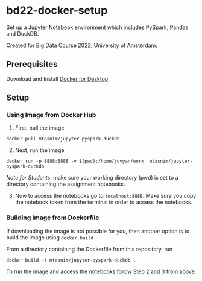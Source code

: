# bd22-docker-setup

Set up a Jupyter Notebook environment which includes PySpark, Pandas and DuckDB.

Created for [Big Data Course 2022](https://github.com/schelterlabs/big-data-course-2022), University of Amsterdam.


## Prerequisites

Download and Install [Docker for Desktop](https://www.docker.com/products/docker-desktop)



## Setup



### Using Image from Docker Hub

1. First, pull the image

```
docker pull mtasnim/jupyter-pyspark-duckdb
```

2. Next, run the image

```
docker run -p 8888:8888 -v $(pwd):/home/jovyan/work  mtasnim/jupyter-pyspark-duckdb

```

*Note for Students*: make sure your working directory (pwd) is set to a directory containing the assignment notebooks.

3. Now to access the notebooks go to `localhost:8888`. Make sure you copy the notebook token from the terminal in order to access the notebooks.



### Building Image from Dockerfile

If downloading the image is not possible for you, then another option is to build the image using `docker build`

From a directory containing the Dockerfile from this repository, run

```
docker build -t mtasnim/jupyter-pyspark-duckdb .
```

To run the image and access the notebooks follow Step 2 and 3 from above.